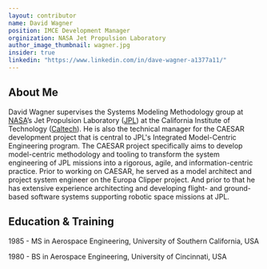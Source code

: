```yaml
---
layout: contributor
name: David Wagner
position: IMCE Development Manager
orginization: NASA Jet Propulsion Laboratory
author_image_thumbnail: wagner.jpg
insider: true
linkedin: "https://www.linkedin.com/in/dave-wagner-a1377a11/"
---
```


## About Me

David Wagner supervises the Systems Modeling Methodology group at [NASA](https://www.nasa.gov/)’s Jet Propulsion Laboratory ([JPL](https://www.jpl.nasa.gov/)) at the California Institute of Technology ([Caltech](https://www.caltech.edu/)). He is also the technical manager for the CAESAR development project that is central to JPL's Integrated Model-Centric Engineering program. The CAESAR project specifically aims to develop model-centric methodology and tooling to transform the system engineering of JPL missions into a rigorous, agile, and information-centric practice. Prior to working on CAESAR, he served as a model architect and project system engineer on the Europa Clipper project. And prior to that he has extensive experience architecting and developing flight- and ground-based software systems supporting robotic space missions at JPL.


## Education & Training

1985 - MS in Aerospace Engineering, University of Southern California, USA

1980 - BS in Aerospace Engineering, University of Cincinnati, USA
